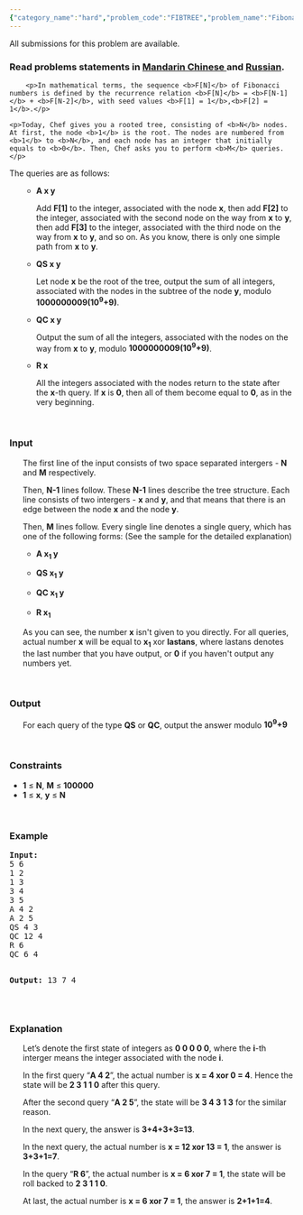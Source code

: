 ```yaml
---
{"category_name":"hard","problem_code":"FIBTREE","problem_name":"Fibonacci Numbers on Tree","languages_supported":{"0":"ADA","1":"ASM","2":"BASH","3":"BF","4":"C","5":"C99 strict","6":"CAML","7":"CLOJ","8":"CLPS","9":"CPP 4.3.2","10":"CPP 4.9.2","11":"CPP14","12":"CS2","13":"D","14":"ERL","15":"FORT","16":"FS","17":"GO","18":"HASK","19":"ICK","20":"ICON","21":"JAVA","22":"JS","23":"LISP clisp","24":"LISP sbcl","25":"LUA","26":"NEM","27":"NICE","28":"NODEJS","29":"PAS fpc","30":"PAS gpc","31":"PERL","32":"PERL6","33":"PHP","34":"PIKE","35":"PRLG","36":"PYTH","37":"PYTH 3.4","38":"RUBY","39":"SCALA","40":"SCM guile","41":"SCM qobi","42":"ST","43":"TCL","44":"TEXT","45":"WSPC"},"max_timelimit":5,"source_sizelimit":50000,"problem_author":"dzy493941464","problem_tester":"xcwgf666","date_added":"25-06-2014","tags":{"0":"dzy493941464","1":"hard","2":"heavy","3":"math","4":"persistence","5":"segment","6":"sept14"},"editorial_url":"http://discuss.codechef.com/problems/FIBTREE","time":{"view_start_date":1410773400,"submit_start_date":1410773400,"visible_start_date":1410773400,"end_date":1735669800},"layout":"problem"}
---
```

<span class="solution-visible-txt">All submissions for this problem are available.</span><h3> Read problems statements in <a target="_blank" href="http://www.codechef.com/download/translated/SEPT14/mandarin/FIBTREE.pdf">Mandarin Chinese </a> and <a target="_blank" href="http://www.codechef.com/download/translated/SEPT14/russian/FIBTREE.pdf">Russian</a>.</h3>

        <p>In mathematical terms, the sequence <b>F[N]</b> of Fibonacci numbers is defined by the recurrence relation <b>F[N]</b> = <b>F[N-1]</b> + <b>F[N-2]</b>, with seed values <b>F[1] = 1</b>,<b>F[2] = 1</b>.</p>

	<p>Today, Chef gives you a rooted tree, consisting of <b>N</b> nodes. At first, the node <b>1</b> is the root. The nodes are numbered from <b>1</b> to <b>N</b>, and each node has an integer that initially equals to <b>0</b>. Then, Chef asks you to perform <b>M</b> queries. </p>

<p>The queries are as follows:</p>
<ul>
	<ul>
		<li>
			<p><b>A x y</b></p>
		</li>
		<p>Add <b>F[1]</b> to the integer, associated with the node <b>x</b>, then add <b>F[2]</b> to the integer, associated with the second node on the way from <b>x</b> to <b>y</b>, then add <b>F[3]</b> to the integer, associated with the third node on the way from <b>x</b> to <b>y</b>, and so on. As you know, there is only one simple path from <b>x</b> to <b>y</b>.</p>
	</ul>
	<ul>
		<li>
			<p><b>QS x y</b></p>
		</li>
		<p>Let node <b>x</b> be the root of the tree, output the sum of all integers, associated with the nodes in the subtree of the node <b>y</b>, modulo <b>1000000009(10<sup>9</sup>+9)</b>.</p>
	</ul>
	<ul>
		<li>
			<p><b>QC x y</b></p>
		</li>
		<p>Output the sum of all the integers, associated with the nodes on the way from <b>x</b> to <b>y</b>, modulo <b>1000000009(10<sup>9</sup>+9)</b>.</p>
	</ul>
	<ul>
		<li>
			<p><b>R x</b></p>
		</li>
		<p>All the integers associated with the nodes return to the state after the <b>x</b>-th query. If <b>x</b> is <b>0</b>, then all of them become equal to <b>0</b>, as in the very beginning.</p>
	</ul>
</ul>
<p> </p>

<h3>Input</h3>
<ul>
<p>The first line of the input consists of two space separated intergers - <b>N</b> and <b>M</b> respectively.</p>
	<p>Then, <b>N-1</b> lines follow. These <b>N-1</b> lines describe the tree structure. Each line consists of two intergers - <b>x</b> and <b>y</b>, and that means that there is an edge between the node <b>x</b> and the node <b>y</b>.</p>
	<p>Then, <b>M</b> lines follow. Every single line denotes a single query, which has one of the following forms: (See the sample for the detailed explanation)</p>
	<ul>
		<li>
			<b>A x<sub>1</sub> y</b>
		</li>
	</ul>
	<ul>
		<li>
			<b>QS x<sub>1</sub> y</b>
		</li>
	</ul>
	<ul>
		<li>
			<b>QC x<sub>1</sub> y</b>
		</li>
	</ul>
	<ul>
		<li>
			<b>R x<sub>1</sub></b>
		</li>
	</ul>
	<p> </p>
	<p>As you can see, the number <b>x</b> isn't given to you directly. For all queries, actual number <b>x</b> will be equal to <b>x<sub>1</sub></b> xor <b>lastans</b>, where lastans denotes the last number that you have output, or <b>0</b> if you haven't output any numbers yet.</p>
</ul>
<p> </p>

<h3>Output</h3>
<ul>
	<p>For each query of the type <b>QS</b> or <b>QC</b>, output the answer modulo <b>10<sup>9</sup>+9</b></p>
</ul>
<p> </p>

<h3>Constraints</h3>
<ul>
	<li>
		<b>1</b> ≤ <b>N</b>, <b>M</b> ≤ <b>100000</b>
	</li>
	<li>
		<b>1</b> ≤ <b>x</b>, <b>y</b> ≤ <b>N</b>
	</li>
</ul>
<p> </p>
<h3>Example</h3>
<pre><b>Input:</b>
5 6
1 2
1 3
3 4
3 5
A 4 2
A 2 5
QS 4 3
QC 12 4
R 6
QC 6 4

<b>Output:</b>
13
7
4
</pre>
<p> </p>
<h3>Explanation</h3>
<ul>
	<p>Let’s denote the first state of integers as <b>0 0 0 0 0</b>, where the <b>i</b>-th interger means the integer associated with the node <b>i</b>.</p>
	<p>In the first query “<b>A 4 2</b>”, the actual number is <b>x = 4 xor 0 = 4</b>. Hence the state will be <b>2 3 1 1 0</b> after this query.</p>
	<p>After the second query “<b>A 2 5</b>”, the state will be <b>3 4 3 1 3</b> for the similar reason.</p>
	<p>In the next query, the answer is <b>3+4+3+3=13</b>.</p>
	<p>In the next query, the actual number is <b>x = 12 xor 13 = 1</b>, the answer is <b>3+3+1=7</b>.</p>
	<p>In the query “<b>R 6</b>”, the actual number is <b>x = 6 xor 7 = 1</b>, the state will be roll backed to <b>2 3 1 1 0</b>.</p>
	<p>At last, the actual number is <b>x = 6 xor 7 = 1</b>, the answer is <b>2+1+1=4</b>.</p>
</ul>
